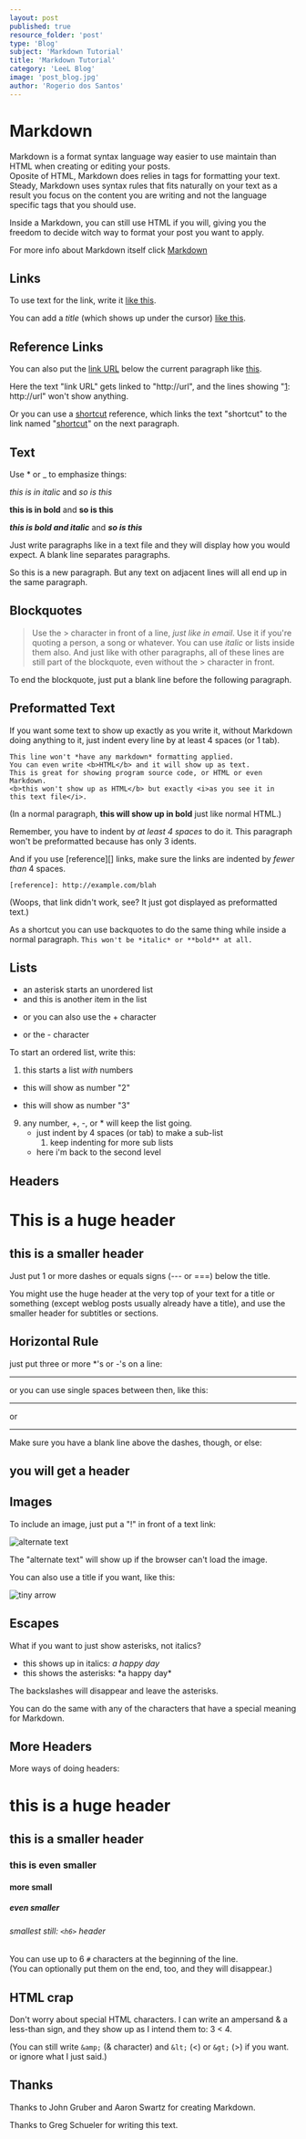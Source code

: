 ```yaml
---
layout: post
published: true
resource_folder: 'post'
type: 'Blog'
subject: 'Markdown Tutorial'
title: 'Markdown Tutorial'
category: 'LeeL Blog'
image: 'post_blog.jpg'
author: 'Rogerio dos Santos'
---
```




Markdown
===================


Markdown is a format syntax language way easier to use maintain than HTML when creating or editing your posts.  
Oposite of HTML, Markdown does relies in tags for formatting your text. Steady, Markdown uses syntax rules that fits naturally on your text as a result you focus on the content you are writing and not the language specific tags that you should use. 


Inside a Markdown, you can still use HTML if you will, giving you the freedom to decide witch way to format your post you want to apply.  




For more info about Markdown itself click [Markdown](http://daringfireball.net/projects/markdown "Markdown web site")


Links
-----


To use text for the link, write it [like this](http://someurl).


<script src="https://gist.github.com/RogerioDosSantos/b901367e78da663fb0c0.js"></script>




You can add a *title* (which shows up under the cursor) [like this](http://someurl "this title shows up when you hover").


<script src="https://gist.github.com/RogerioDosSantos/1d47d91c6f6a97db66f0.js"></script>




Reference Links
---------------


You can also put the [link URL][1] below the current paragraph like [this][2].


   [1]: http://url
   [2]: http://another.url "A funky title"


Here the text "link URL" gets linked to "http://url", and the lines showing 
"[1]: http://url" won't show anything.




Or you can use a [shortcut][] reference, which links the text "shortcut" 
to the link named "[shortcut]" on the next paragraph.


   [shortcut]: http://goes/with/the/link/name/text
   




Text
----


Use * or _ to emphasize things:


*this is in italic*  and _so is this_


**this is in bold**  and __so is this__


***this is bold and italic***  and ___so is this___




Just write paragraphs like in a text file and they will display how you would expect.  A blank line separates paragraphs.


So this is a new paragraph. But any text on adjacent lines will all end up in the same paragraph.




Blockquotes
----------


> Use the > character in front of a line, *just like in email*.
> Use it if you're quoting a person, a song or whatever.
> You can use *italic* or lists inside them also.
And just like with other paragraphs,
all of these lines are still
part of the blockquote, even without the > character in front.  


To end the blockquote, just put a blank line before the following paragraph.


<script src="https://gist.github.com/RogerioDosSantos/35e67a039672ae1d604c.js"></script>


Preformatted Text
----------------


If you want some text to show up exactly as you write it, without Markdown
doing anything to it, just indent every line by at least 4 spaces (or 1 tab).


    This line won't *have any markdown* formatting applied.
    You can even write <b>HTML</b> and it will show up as text.
    This is great for showing program source code, or HTML or even Markdown.
    <b>this won't show up as HTML</b> but exactly <i>as you see it in
    this text file</i>.


(In a normal paragraph, <b>this will show up in bold</b> just like normal HTML.)
    
   Remember, you have to indent by *at least 4 spaces* to do it.  This paragraph won't be preformatted because has only 3 idents.
   
And if you use [reference][] links, make sure the links are indented 
by *fewer than* 4 spaces.
   
    [reference]: http://example.com/blah


(Woops, that link didn't work, see? It just got displayed as preformatted text.)  


As a shortcut you can use backquotes to do the same thing while inside
a normal paragraph. `This won't be *italic* or **bold** at all.`


Lists
--------


* an asterisk starts an unordered list
* and this is another item in the list
+ or you can also use the + character
- or the - character


To start an ordered list, write this:


1. this starts a list *with* numbers
+  this will show as number "2"
*  this will show as number "3"
9. any number, +, -, or * will keep the list going.
    * just indent by 4 spaces (or tab) to make a sub-list
        1. keep indenting for more sub lists
    * here i'm back to the second level
        


<script src="https://gist.github.com/RogerioDosSantos/dae0fed0e393db3907a6.js"></script>


Headers
---------


This is a huge header
==================


this is a smaller header
------------------


Just put 1 or more dashes or equals signs (--- or ===) below the title.


You might use the huge header at the very top of your text for a title or
something (except weblog posts usually already have a title), and use the
smaller header for subtitles or sections.




<script src="https://gist.github.com/RogerioDosSantos/0a92683c947a885d7351.js"></script>


Horizontal Rule
---------------


just put three or more *'s or -'s on a line:


----------------


or you can use single spaces between then, like this:


* * *


or 


- - - - - - - 


Make sure you have a blank line above the dashes, though, or else:


you will get a header
--- 




<script src="https://gist.github.com/RogerioDosSantos/7dbd876cf79222bd0d73.js"></script>


Images
-----------


To include an image, just put a "!" in front of a text link:


![alternate text](https://www.dropbox.com/s/pn9iv1bsuaxkaii/Rogerio_Simpson.jpg)




The "alternate text" will show up if the browser can't load the image.


You can also use a title if you want, like this:


![tiny arrow](https://www.dropbox.com/s/pn9iv1bsuaxkaii/Rogerio_Simpson.jpg "tiny arrow")






<script src="https://gist.github.com/RogerioDosSantos/b06882e523dd57fc0749.js"></script>


Escapes
---------


What if you want to just show asterisks, not italics?


* this shows up in italics: *a happy day*
* this shows the asterisks: \*a happy day\*


The backslashes will disappear and leave the asterisks.


You can do the same with any of the characters that have a special meaning
for Markdown.






<script src="https://gist.github.com/RogerioDosSantos/48b9ee1a00e54764c854.js"></script>


More Headers
----------


More ways of doing headers:


# this is a huge header #
## this is a smaller header ##
### this is even smaller ###
#### more small ####
##### even smaller #####
###### smallest still: `<h6>` header


You can use up to 6 `#` characters at the beginning of the line.  
(You can optionally put them on the end, too, and they will disappear.)






<script src="https://gist.github.com/RogerioDosSantos/e277d25846e1c57b1dfc.js"></script>


HTML crap
-------------


Don't worry about special HTML characters. I can write an ampersand & a 
less-than sign, and they show up as I intend them to:  3 < 4.


(You can still write `&amp;` (& character) and `&lt;` (<) or `&gt;` (>) if you want.  or ignore what I just said.)






<script src="https://gist.github.com/RogerioDosSantos/7a2058ab8c2bb0ddcf43.js"></script>


Thanks
---------


Thanks to John Gruber and Aaron Swartz for creating Markdown.


Thanks to Greg Schueler for writing this text.




